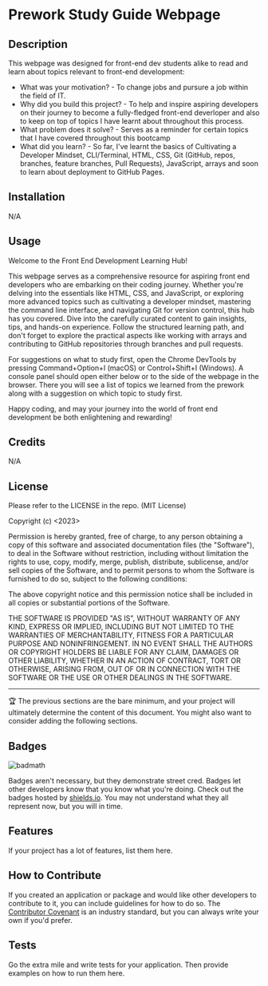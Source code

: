 # Prework Study Guide Webpage

## Description

This webpage was designed for front-end dev students alike to read and learn about topics relevant to front-end development:

- What was your motivation? - To change jobs and pursure a job within the field of IT.
- Why did you build this project? - To help and inspire aspiring developers on their journey to become a fully-fledged front-end deverloper and also to keep on top of topics I have learnt about throughout this process.
- What problem does it solve? - Serves as a reminder for certain topics that I have covered throughout this bootcamp
- What did you learn? - So far, I've learnt the basics of Cultivating a Developer Mindset, CLI/Terminal, HTML, CSS, Git (GitHub, repos, branches, feature branches, Pull Requests), JavaScript, arrays and soon to learn about deployment to GitHub Pages.

## Installation

N/A

## Usage

Welcome to the Front End Development Learning Hub!

This webpage serves as a comprehensive resource for aspiring front end developers who are embarking on their coding journey. Whether you're delving into the essentials like HTML, CSS, and JavaScript, or exploring more advanced topics such as cultivating a developer mindset, mastering the command line interface, and navigating Git for version control, this hub has you covered. Dive into the carefully curated content to gain insights, tips, and hands-on experience. Follow the structured learning path, and don't forget to explore the practical aspects like working with arrays and contributing to GitHub repositories through branches and pull requests.

For suggestions on what to study first, open the Chrome DevTools by pressing Command+Option+I (macOS) or Control+Shift+I (Windows). A console panel should open either below or to the side of the webpage in the browser. There you will see a list of topics we learned from the prework along with a suggestion on which topic to study first.

Happy coding, and may your journey into the world of front end development be both enlightening and rewarding!

## Credits

N/A

## License

Please refer to the LICENSE in the repo. (MIT License)

Copyright (c) <2023> <Aaron Armstrong>

Permission is hereby granted, free of charge, to any person obtaining a copy
of this software and associated documentation files (the "Software"), to deal
in the Software without restriction, including without limitation the rights
to use, copy, modify, merge, publish, distribute, sublicense, and/or sell
copies of the Software, and to permit persons to whom the Software is
furnished to do so, subject to the following conditions:

The above copyright notice and this permission notice shall be included in all
copies or substantial portions of the Software.

THE SOFTWARE IS PROVIDED "AS IS", WITHOUT WARRANTY OF ANY KIND, EXPRESS OR
IMPLIED, INCLUDING BUT NOT LIMITED TO THE WARRANTIES OF MERCHANTABILITY,
FITNESS FOR A PARTICULAR PURPOSE AND NONINFRINGEMENT. IN NO EVENT SHALL THE
AUTHORS OR COPYRIGHT HOLDERS BE LIABLE FOR ANY CLAIM, DAMAGES OR OTHER
LIABILITY, WHETHER IN AN ACTION OF CONTRACT, TORT OR OTHERWISE, ARISING FROM,
OUT OF OR IN CONNECTION WITH THE SOFTWARE OR THE USE OR OTHER DEALINGS IN THE
SOFTWARE.

---

🏆 The previous sections are the bare minimum, and your project will ultimately determine the content of this document. You might also want to consider adding the following sections.

## Badges

![badmath](https://img.shields.io/github/languages/top/nielsenjared/badmath)

Badges aren't necessary, but they demonstrate street cred. Badges let other developers know that you know what you're doing. Check out the badges hosted by [shields.io](https://shields.io/). You may not understand what they all represent now, but you will in time.

## Features

If your project has a lot of features, list them here.

## How to Contribute

If you created an application or package and would like other developers to contribute to it, you can include guidelines for how to do so. The [Contributor Covenant](https://www.contributor-covenant.org/) is an industry standard, but you can always write your own if you'd prefer.

## Tests

Go the extra mile and write tests for your application. Then provide examples on how to run them here.
